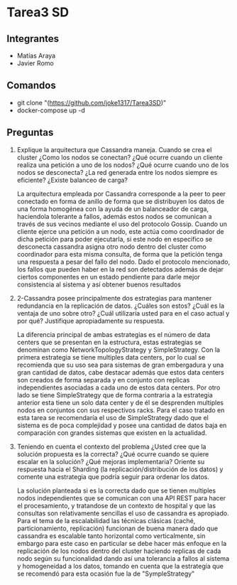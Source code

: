 # Tarea3 SD

## Integrantes 


- Matías Araya
- Javier Romo


## Comandos 


- git clone "(https://github.com/joke1317/Tarea3SD)"
- docker-compose up -d



## Preguntas

1. Explique la arquitectura que Cassandra maneja. Cuando se crea el cluster ¿Como los nodos se conectan? 
¿Qué ocurre cuando un cliente realiza una petición a uno de los nodos? ¿Qué ocurre cuando uno de los nodos se desconecta? 
¿La red generada entre los nodos siempre es eficiente? ¿Existe balanceo de carga?

    La arquitectura empleada por Cassandra corresponde a la peer to peer conectado en forma de anillo de forma que se distribuyen los datos de una forma 
    homogénea con la ayuda de un balanceador de carga, haciendola tolerante a fallos, además estos nodos se comunican a través de sus vecinos mediante el uso 
    del protocolo Gossip. Cuando un cliente ejerce una petición a un nodo, este actúa como coordinador de dicha petición para poder ejecutarla, si este nodo en
    especifico se desconecta cassandra asigna otro nodo dentro del cluster como coordinador para esta misma consulta, de forma que la petición tenga una 
    respuesta a pesar del fallo del nodo. Dado el protocolo mencionado, los fallos que pueden haber en la red son detectados además de dejar ciertos componentes en
    un estado pendiente para darle mejor consistencia al sistema y así obtener buenos resultados

2. 2-Cassandra posee principalmente dos estrategias para mantener redundancia en la replicación de datos. ¿Cuáles son estos? 
¿Cuál es la ventaja de uno sobre otro? ¿Cuál utilizaría usted para en el caso actual y por qué? Justifique 
apropiadamente su respuesta.

    La diferencia principal de ambas estrategias  es el número de data centers que se presentan en la estructura, estas estrategias
    se denominan como NetworkTopologyStrategy y SimpleStrategy.
    Con la primera estrategia se tiene multiples data centers, por lo cual se recomienda que su uso sea para sistemas 
    de gran embergadura y una gran cantidad de datos, cabe destacar además que estos data centers son creados de forma separada
    y en conjunto con replicas independientes asociadas a cada uno de estos data centers.
    Por otro lado se tiene SimpleStrategy que de forma contraria a la estrategia anterior esta tiene un solo data center y de
    él se desprenden multiples nodos en conjuntos con sus respectivos racks.
    Para el caso tratado en esta tarea se recomendaría el uso de SimpleStrategy dado que el sistema es de poca complejidad 
    y posee una cantidad de datos baja en comparación con grandes sistemas que existen en la actualidad.

3. Teniendo en cuenta el contexto del problema ¿Usted cree que la solución propuesta es la correcta? 
¿Qué ocurre cuando se quiere escalar en la solución? ¿Qué mejoras implementaria? 
Oriente su respuesta hacia el Sharding (la replicación/distribución de los datos) y comente una estrategia que 
podría seguir para ordenar los datos.

    La solución planteada si es la correcta dado que se tienen multiples nodos independientes que se comunican con una API REST
    para hacer el procesamiento, y tratandose de un contexto de hospital y que las consultas son relativamente 
    sencillas el uso de cassandra es apropiado. Para el tema de la escalabilidad las técnicas clásicas 
    (caché, particionamiento, replicación) funcionan de buena manera dado que cassandra es escalable tanto horizontal como 
    verticalmente, sin embargo para este caso en particular se debe hacer más enfoque en la replicación de los nodos dentro 
    del cluster haciendo replicas de cada nodo según su funcionalidad dando así una tolerancia a fallos al sistema y homogeneidad
    a los datos, tomando en cuenta que la estrategía que se recomendó para esta ocasión fue la de "SympleStrategy"
    
